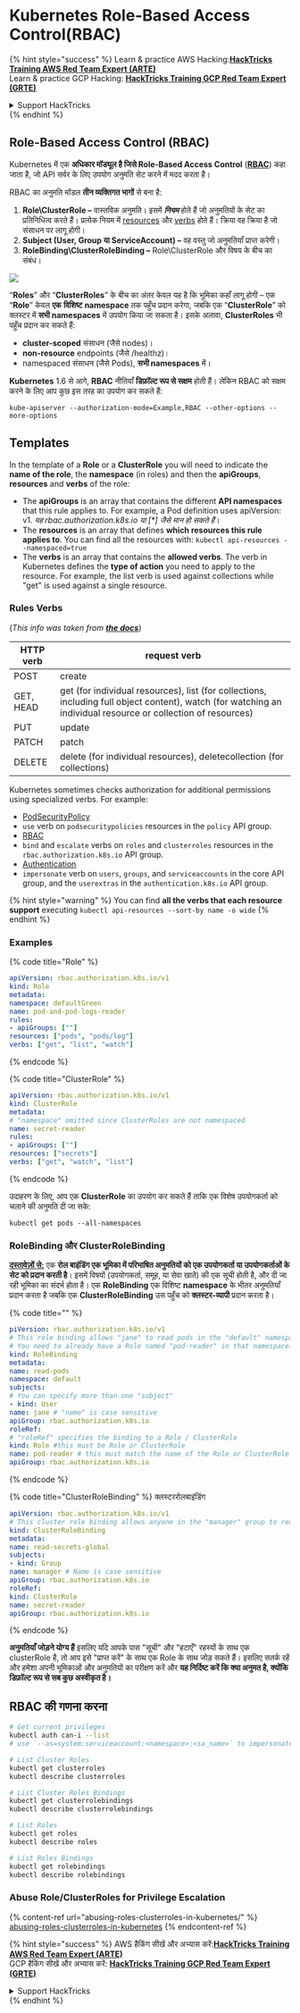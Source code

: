 # Kubernetes Role-Based Access Control(RBAC)

{% hint style="success" %}
Learn & practice AWS Hacking:<img src="../../.gitbook/assets/image (1) (1) (1).png" alt="" data-size="line">[**HackTricks Training AWS Red Team Expert (ARTE)**](https://training.hacktricks.xyz/courses/arte)<img src="../../.gitbook/assets/image (1) (1) (1).png" alt="" data-size="line">\
Learn & practice GCP Hacking: <img src="../../.gitbook/assets/image (2).png" alt="" data-size="line">[**HackTricks Training GCP Red Team Expert (GRTE)**<img src="../../.gitbook/assets/image (2).png" alt="" data-size="line">](https://training.hacktricks.xyz/courses/grte)

<details>

<summary>Support HackTricks</summary>

* Check the [**subscription plans**](https://github.com/sponsors/carlospolop)!
* **Join the** 💬 [**Discord group**](https://discord.gg/hRep4RUj7f) or the [**telegram group**](https://t.me/peass) or **follow** us on **Twitter** 🐦 [**@hacktricks\_live**](https://twitter.com/hacktricks_live)**.**
* **Share hacking tricks by submitting PRs to the** [**HackTricks**](https://github.com/carlospolop/hacktricks) and [**HackTricks Cloud**](https://github.com/carlospolop/hacktricks-cloud) github repos.

</details>
{% endhint %}

## Role-Based Access Control (RBAC)

Kubernetes में एक **अधिकार मॉड्यूल है जिसे Role-Based Access Control** ([**RBAC**](https://kubernetes.io/docs/reference/access-authn-authz/rbac/)) कहा जाता है, जो API सर्वर के लिए उपयोग अनुमति सेट करने में मदद करता है।

RBAC का अनुमति मॉडल **तीन व्यक्तिगत भागों** से बना है:

1. **Role\ClusterRole ­–** वास्तविक अनुमति। इसमें _**नियम**_ होते हैं जो अनुमतियों के सेट का प्रतिनिधित्व करते हैं। प्रत्येक नियम में [resources](https://kubernetes.io/docs/reference/kubectl/overview/#resource-types) और [verbs](https://kubernetes.io/docs/reference/access-authn-authz/authorization/#determine-the-request-verb) होते हैं। क्रिया वह क्रिया है जो संसाधन पर लागू होगी।
2. **Subject (User, Group या ServiceAccount) –** वह वस्तु जो अनुमतियाँ प्राप्त करेगी।
3. **RoleBinding\ClusterRoleBinding –** Role\ClusterRole और विषय के बीच का संबंध।

![](https://www.cyberark.com/wp-content/uploads/2018/12/rolebiding_serviceaccount_and_role-1024x551.png)

“**Roles**” और “**ClusterRoles**” के बीच का अंतर केवल यह है कि भूमिका कहाँ लागू होगी – एक “**Role**” केवल **एक** **विशिष्ट** **namespace** तक पहुँच प्रदान करेगा, जबकि एक “**ClusterRole**” को क्लस्टर में **सभी namespaces** में उपयोग किया जा सकता है। इसके अलावा, **ClusterRoles** भी पहुँच प्रदान कर सकते हैं:

* **cluster-scoped** संसाधन (जैसे nodes)।
* **non-resource** endpoints (जैसे /healthz)।
* namespaced संसाधन (जैसे Pods), **सभी namespaces** में।

**Kubernetes** 1.6 से आगे, **RBAC** नीतियाँ **डिफ़ॉल्ट रूप से सक्षम** होती हैं। लेकिन RBAC को सक्षम करने के लिए आप कुछ इस तरह का उपयोग कर सकते हैं:
```
kube-apiserver --authorization-mode=Example,RBAC --other-options --more-options
```
## Templates

In the template of a **Role** or a **ClusterRole** you will need to indicate the **name of the role**, the **namespace** (in roles) and then the **apiGroups**, **resources** and **verbs** of the role:

* The **apiGroups** is an array that contains the different **API namespaces** that this rule applies to. For example, a Pod definition uses apiVersion: v1. _यह rbac.authorization.k8s.io या \[\*] जैसे मान हो सकते हैं_।
* The **resources** is an array that defines **which resources this rule applies to**. You can find all the resources with: `kubectl api-resources --namespaced=true`
* The **verbs** is an array that contains the **allowed verbs**. The verb in Kubernetes defines the **type of action** you need to apply to the resource. For example, the list verb is used against collections while "get" is used against a single resource.

### Rules Verbs

(_This info was taken from_ [_**the docs**_](https://kubernetes.io/docs/reference/access-authn-authz/authorization/#determine-the-request-verb))

| HTTP verb | request verb                                                                                                                                                  |
| --------- | ------------------------------------------------------------------------------------------------------------------------------------------------------------- |
| POST      | create                                                                                                                                                        |
| GET, HEAD | get (for individual resources), list (for collections, including full object content), watch (for watching an individual resource or collection of resources) |
| PUT       | update                                                                                                                                                        |
| PATCH     | patch                                                                                                                                                         |
| DELETE    | delete (for individual resources), deletecollection (for collections)                                                                                         |

Kubernetes sometimes checks authorization for additional permissions using specialized verbs. For example:

* [PodSecurityPolicy](https://kubernetes.io/docs/concepts/policy/pod-security-policy/)
* `use` verb on `podsecuritypolicies` resources in the `policy` API group.
* [RBAC](https://kubernetes.io/docs/reference/access-authn-authz/rbac/#privilege-escalation-prevention-and-bootstrapping)
* `bind` and `escalate` verbs on `roles` and `clusterroles` resources in the `rbac.authorization.k8s.io` API group.
* [Authentication](https://kubernetes.io/docs/reference/access-authn-authz/authentication/)
* `impersonate` verb on `users`, `groups`, and `serviceaccounts` in the core API group, and the `userextras` in the `authentication.k8s.io` API group.

{% hint style="warning" %}
You can find **all the verbs that each resource support** executing `kubectl api-resources --sort-by name -o wide`
{% endhint %}

### Examples

{% code title="Role" %}
```yaml
apiVersion: rbac.authorization.k8s.io/v1
kind: Role
metadata:
namespace: defaultGreen
name: pod-and-pod-logs-reader
rules:
- apiGroups: [""]
resources: ["pods", "pods/log"]
verbs: ["get", "list", "watch"]
```
{% endcode %}

{% code title="ClusterRole" %}
```yaml
apiVersion: rbac.authorization.k8s.io/v1
kind: ClusterRole
metadata:
# "namespace" omitted since ClusterRoles are not namespaced
name: secret-reader
rules:
- apiGroups: [""]
resources: ["secrets"]
verbs: ["get", "watch", "list"]
```
{% endcode %}

उदाहरण के लिए, आप एक **ClusterRole** का उपयोग कर सकते हैं ताकि एक विशेष उपयोगकर्ता को चलाने की अनुमति दी जा सके:
```
kubectl get pods --all-namespaces
```
### **RoleBinding और ClusterRoleBinding**

[**दस्तावेज़ों से:**](https://kubernetes.io/docs/reference/access-authn-authz/rbac/#rolebinding-and-clusterrolebinding) एक **रोल बाइंडिंग एक भूमिका में परिभाषित अनुमतियों को एक उपयोगकर्ता या उपयोगकर्ताओं के सेट को प्रदान करती है**। इसमें विषयों (उपयोगकर्ता, समूह, या सेवा खाते) की एक सूची होती है, और दी जा रही भूमिका का संदर्भ होता है। एक **RoleBinding** एक विशिष्ट **namespace** के भीतर अनुमतियाँ प्रदान करता है जबकि एक **ClusterRoleBinding** उस पहुँच को **क्लस्टर-व्यापी** प्रदान करता है।

{% code title="" %}
```yaml
piVersion: rbac.authorization.k8s.io/v1
# This role binding allows "jane" to read pods in the "default" namespace.
# You need to already have a Role named "pod-reader" in that namespace.
kind: RoleBinding
metadata:
name: read-pods
namespace: default
subjects:
# You can specify more than one "subject"
- kind: User
name: jane # "name" is case sensitive
apiGroup: rbac.authorization.k8s.io
roleRef:
# "roleRef" specifies the binding to a Role / ClusterRole
kind: Role #this must be Role or ClusterRole
name: pod-reader # this must match the name of the Role or ClusterRole you wish to bind to
apiGroup: rbac.authorization.k8s.io
```
{% endcode %}

{% code title="ClusterRoleBinding" %} क्लस्टररोलबाइंडिंग
```yaml
apiVersion: rbac.authorization.k8s.io/v1
# This cluster role binding allows anyone in the "manager" group to read secrets in any namespace.
kind: ClusterRoleBinding
metadata:
name: read-secrets-global
subjects:
- kind: Group
name: manager # Name is case sensitive
apiGroup: rbac.authorization.k8s.io
roleRef:
kind: ClusterRole
name: secret-reader
apiGroup: rbac.authorization.k8s.io
```
{% endcode %}

**अनुमतियाँ जोड़ने योग्य हैं** इसलिए यदि आपके पास "सूची" और "हटाएँ" रहस्यों के साथ एक clusterRole है, तो आप इसे "प्राप्त करें" के साथ एक Role के साथ जोड़ सकते हैं। इसलिए सतर्क रहें और हमेशा अपनी भूमिकाओं और अनुमतियों का परीक्षण करें और **यह निर्दिष्ट करें कि क्या अनुमत है, क्योंकि डिफ़ॉल्ट रूप से सब कुछ अस्वीकृत है।**

## **RBAC की गणना करना**
```bash
# Get current privileges
kubectl auth can-i --list
# use `--as=system:serviceaccount:<namespace>:<sa_name>` to impersonate a service account

# List Cluster Roles
kubectl get clusterroles
kubectl describe clusterroles

# List Cluster Roles Bindings
kubectl get clusterrolebindings
kubectl describe clusterrolebindings

# List Roles
kubectl get roles
kubectl describe roles

# List Roles Bindings
kubectl get rolebindings
kubectl describe rolebindings
```
### Abuse Role/ClusterRoles for Privilege Escalation

{% content-ref url="abusing-roles-clusterroles-in-kubernetes/" %}
[abusing-roles-clusterroles-in-kubernetes](abusing-roles-clusterroles-in-kubernetes/)
{% endcontent-ref %}

{% hint style="success" %}
AWS हैकिंग सीखें और अभ्यास करें:<img src="../../.gitbook/assets/image (1) (1) (1).png" alt="" data-size="line">[**HackTricks Training AWS Red Team Expert (ARTE)**](https://training.hacktricks.xyz/courses/arte)<img src="../../.gitbook/assets/image (1) (1) (1).png" alt="" data-size="line">\
GCP हैकिंग सीखें और अभ्यास करें: <img src="../../.gitbook/assets/image (2).png" alt="" data-size="line">[**HackTricks Training GCP Red Team Expert (GRTE)**<img src="../../.gitbook/assets/image (2).png" alt="" data-size="line">](https://training.hacktricks.xyz/courses/grte)

<details>

<summary>Support HackTricks</summary>

* [**सदस्यता योजनाएँ**](https://github.com/sponsors/carlospolop) की जांच करें!
* **हमारे** 💬 [**Discord समूह**](https://discord.gg/hRep4RUj7f) या [**टेलीग्राम समूह**](https://t.me/peass) में शामिल हों या **Twitter** 🐦 पर हमें **फॉलो करें** [**@hacktricks\_live**](https://twitter.com/hacktricks_live)**.**
* **हैकिंग ट्रिक्स साझा करें और** [**HackTricks**](https://github.com/carlospolop/hacktricks) और [**HackTricks Cloud**](https://github.com/carlospolop/hacktricks-cloud) गिटहब रिपोजिटरी में PR सबमिट करें।

</details>
{% endhint %}

